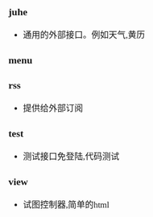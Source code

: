 <span  style="font-family: Simsun,serif; font-size: 17px; ">

### juhe

- 通用的外部接口。例如天气,黄历

### menu

### rss

- 提供给外部订阅

### test

- 测试接口免登陆,代码测试

### view

- 试图控制器,简单的html

</span>